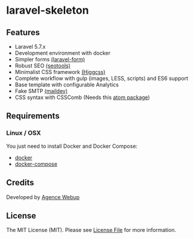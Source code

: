 # laravel-skeleton

## Features

* Laravel 5.7.x
* Development environment with docker
* Simpler forms [(laravel-form)](https://github.com/agence-webup/laravel-form)
* Robust SEO [(seotools)](https://github.com/artesaos/seotools)
* Minimalist CSS framework [(Higgcss)](https://github.com/robinparisi/higgcss)
* Complete workflow with gulp (images, LESS, scripts) and ES6 support
* Base template with configurable Analytics
* Fake SMTP [(maildev)](http://danfarrelly.nyc/MailDev/)
* CSS syntax with CSSComb (Needs this [atom package](https://atom.io/packages/css-comb))

## Requirements

### Linux / OSX

You just need to install Docker and Docker Compose:

* [docker](https://docs.docker.com/compose/install/)
* [docker-compose](https://docs.docker.com/compose/install/)

## Credits

Developed by [Agence Webup](https://github.com/agence-webup)

## License

The MIT License (MIT). Please see [License File](LICENSE.md) for more information.
